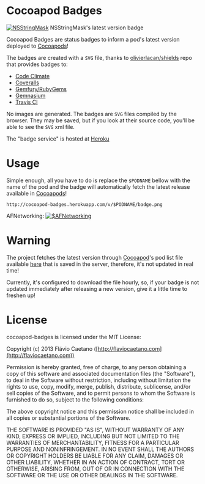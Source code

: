 Cocoapod Badges
===============

[![NSStringMask](http://cocoapod-badges.herokuapp.com/v/nsstringmask/badge.png)](http://cocoadocs.org/docsets/NSStringMask) NSStringMask's latest version badge

Cocoapod Badges are status badges to inform a pod's latest version deployed to [Cocoapods](http://cocoapods.org)!

The badges are created with a `SVG` file, thanks to [olivierlacan/shields](https://github.com/olivierlacan/shields) repo that provides badges to:

- [Code Climate](https://codeclimate.com/changelog/510d4fde56b102523a0004bf)
- [Coveralls](https://coveralls.io/r/kaize/nastachku)
- [Gemfury/RubyGems](http://badge.fury.io/)
- [Gemnasium](http://blog.tech-angels.com/post/43141047457/gemnasium-v3-aka-gemnasium)
- [Travis CI](http://about.travis-ci.org/docs/user/status-images/)

No images are generated. The badges are `SVG` files compiled by the browser. They may be saved, but if you look at their source code, you'll be able to see the `SVG` xml file.

The "badge service" is hosted at [Heroku](https://www.heroku.com/)

# Usage

Simple enough, all you have to do is replace the `$PODNAME` bellow with the name of the pod and the badge will automatically fetch the latest release available in [Cocoapods](http://cocoapods.org)!

	http://cocoapod-badges.herokuapp.com/v/$PODNAME/badge.png


AFNetworking: [![$AFNetworking](http://cocoapod-badges.herokuapp.com/v/afnetworking/badge.png)](http://cocoadocs.org/docsets/AFNetworking)

# Warning

The project fetches the latest version through [Cocoapod](http://cocoapods.org)'s pod list file available [here](http://cocoadocs.org/documents.jsonp) that is saved in the server, therefore, it's not updated in real time!

Currently, it's configured to download the file hourly, so, if your badge is not updated immediately after releasing a new version, give it a little time to freshen up!

# License

cocoapod-badges is licensed under the MIT License:

Copyright (c) 2013 Flávio Caetano ([http://flaviocaetano.com](http://flaviocaetano.com))

Permission is hereby granted, free of charge, to any person obtaining a copy of this software and associated documentation files (the "Software"), to deal in the Software without restriction, including without limitation the rights to use, copy, modify, merge, publish, distribute, sublicense, and/or sell copies of the Software, and to permit persons to whom the Software is furnished to do so, subject to the following conditions:

The above copyright notice and this permission notice shall be included in all copies or substantial portions of the Software.

THE SOFTWARE IS PROVIDED "AS IS", WITHOUT WARRANTY OF ANY KIND, EXPRESS OR IMPLIED, INCLUDING BUT NOT LIMITED TO THE WARRANTIES OF MERCHANTABILITY, FITNESS FOR A PARTICULAR PURPOSE AND NONINFRINGEMENT. IN NO EVENT SHALL THE AUTHORS OR COPYRIGHT HOLDERS BE LIABLE FOR ANY CLAIM, DAMAGES OR OTHER LIABILITY, WHETHER IN AN ACTION OF CONTRACT, TORT OR OTHERWISE, ARISING FROM, OUT OF OR IN CONNECTION WITH THE SOFTWARE OR THE USE OR OTHER DEALINGS IN THE SOFTWARE.
